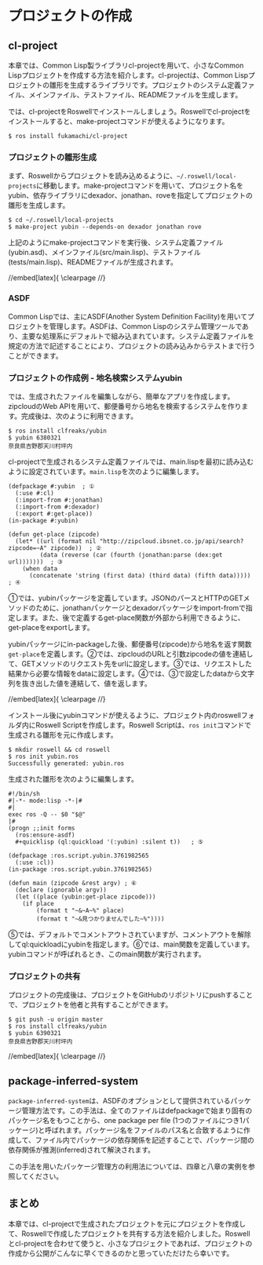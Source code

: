 # プロジェクトの作成

## cl-project

本章では、Common Lisp製ライブラリcl-projectを用いて、小さなCommon Lispプロジェクトを作成する方法を紹介します。cl-projectは、Common Lispプロジェクトの雛形を生成するライブラリです。プロジェクトのシステム定義ファイル、メインファイル、テストファイル、READMEファイルを生成します。

では、cl-projectをRoswellでインストールしましょう。Roswellでcl-projectをインストールすると、make-projectコマンドが使えるようになります。

```
$ ros install fukamachi/cl-project
```

### プロジェクトの雛形生成

まず、Roswellからプロジェクトを読み込めるように、`~/.roswell/local-projects`に移動します。make-projectコマンドを用いて、プロジェクト名をyubin、依存ライブラリにdexador、jonathan、roveを指定してプロジェクトの雛形を生成します。

```
$ cd ~/.roswell/local-projects
$ make-project yubin --depends-on dexador jonathan rove
```

上記のようにmake-projectコマンドを実行後、システム定義ファイル(yubin.asd)、メインファイル(src/main.lisp)、テストファイル(tests/main.lisp)、READMEファイルが生成されます。

//embed[latex]{
\clearpage
//}

### ASDF

Common Lispでは、主にASDF(Another System Definition Facility)を用いてプロジェクトを管理します。ASDFは、Common Lispのシステム管理ツールであり、主要な処理系にデフォルトで組み込まれています。システム定義ファイルを規定の方法で記述することにより、プロジェクトの読み込みからテストまで行うことができます。

### プロジェクトの作成例 - 地名検索システムyubin

では、生成されたファイルを編集しながら、簡単なアプリを作成します。zipcloudのWeb APIを用いて、郵便番号から地名を検索するシステムを作ります。完成後は、次のように利用できます。

```
$ ros install clfreaks/yubin
$ yubin 6380321
奈良県吉野郡天川村坪内
```

cl-projectで生成されるシステム定義ファイルでは、main.lispを最初に読み込むように設定されています。`main.lisp`を次のように編集します。

```
(defpackage #:yubin  ; ①
  (:use #:cl)
  (:import-from #:jonathan)
  (:import-from #:dexador)
  (:export #:get-place)) 
(in-package #:yubin)

(defun get-place (zipcode)
  (let* ((url (format nil "http://zipcloud.ibsnet.co.jp/api/search?zipcode=~A" zipcode))  ; ②
         (data (reverse (car (fourth (jonathan:parse (dex:get url)))))))  ; ③
    (when data
      (concatenate 'string (first data) (third data) (fifth data)))))  ; ④
```

①では、yubinパッケージを定義しています。JSONのパースとHTTPのGETメソッドのために、jonathanパッケージとdexadorパッケージをimport-fromで指定します。また、後で定義するget-place関数が外部から利用できるように、get-placeをexportします。

yubinパッケージにin-packageした後、郵便番号(zipcode)から地名を返す関数`get-place`を定義します。②では、zipcloudのURLと引数zipcodeの値を連結して、GETメソッドのリクエスト先をurlに設定します。③では、リクエストした結果から必要な情報をdataに設定します。④では、③で設定したdataから文字列を抜き出した値を連結して、値を返します。

//embed[latex]{
\clearpage
//}

インストール後にyubinコマンドが使えるように、プロジェクト内のroswellフォルダ内にRoswell Scriptを作成します。Roswell Scriptは、`ros init`コマンドで生成される雛形を元に作成します。

```
$ mkdir roswell && cd roswell
$ ros init yubin.ros
Successfully generated: yubin.ros
```

生成された雛形を次のように編集します。

```
#!/bin/sh
#|-*- mode:lisp -*-|#
#|
exec ros -Q -- $0 "$@"
|#
(progn ;;init forms
  (ros:ensure-asdf)
  #+quicklisp (ql:quickload '(:yubin) :silent t))   ; ⑤

(defpackage :ros.script.yubin.3761982565
  (:use :cl))
(in-package :ros.script.yubin.3761982565)

(defun main (zipcode &rest argv) ; ⑥
  (declare (ignorable argv))
  (let ((place (yubin:get-place zipcode)))
    (if place
        (format t "~&~A~%" place)
        (format t "~&見つかりませんでした~%"))))
```

⑤では、デフォルトでコメントアウトされていますが、コメントアウトを解除してql:quickloadにyubinを指定します。⑥では、main関数を定義しています。yubinコマンドが呼ばれるとき、このmain関数が実行されます。

### プロジェクトの共有

プロジェクトの完成後は、プロジェクトをGitHubのリポジトリにpushすることで、プロジェクトを他者と共有することができます。

```
$ git push -u origin master
$ ros install clfreaks/yubin
$ yubin 6390321
奈良県吉野郡天川村坪内
```

//embed[latex]{
\clearpage
//}

## package-inferred-system

`package-inferred-system`は、ASDFのオプションとして提供されているパッケージ管理方法です。この手法は、全てのファイルはdefpackageで始まり固有のパッケージ名をもつことから、one package per file (1つのファイルにつき1パッケージ)と呼ばれます。パッケージ名をファイルのパス名と合致するように作成して、ファイル内でパッケージの依存関係を記述することで、パッケージ間の依存関係が推測(inferred)されて解決されます。

この手法を用いたパッケージ管理方の利用法については、四章と八章の実例を参照してください。

## まとめ

本章では、cl-projectで生成されたプロジェクトを元にプロジェクトを作成して、Roswellで作成したプロジェクトを共有する方法を紹介しました。Roswellとcl-projectを合わせて使うと、小さなプロジェクトであれば、プロジェクトの作成から公開がこんなに早くできるのかと思っていただけたら幸いです。
